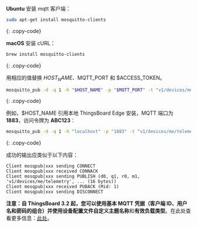 **Ubuntu** 安装 mqtt 客户端：

```bash
sudo apt-get install mosquitto-clients
```
{: .copy-code}

**macOS** 安装 cURL：

```bash
brew install mosquitto-clients
```
{: .copy-code}


用相应的值替换 $HOST_NAME、$MQTT_PORT 和 $ACCESS_TOKEN。

```bash
mosquitto_pub -d -q 1 -h "$HOST_NAME" -p "$MQTT_PORT" -t "v1/devices/me/telemetry" -u "$ACCESS_TOKEN" -m {"temperature":25}
```
{: .copy-code}


例如，$HOST_NAME 引用本地 ThingsBoard Edge 安装，MQTT 端口为 **1883**，访问令牌为 **ABC123**：

```bash
mosquitto_pub -d -q 1 -h "localhost" -p "1883" -t "v1/devices/me/telemetry" -u "ABC123" -m {"temperature":25}
```
{: .copy-code}

成功的输出应类似于以下内容：

```text
Client mosqpub|xxx sending CONNECT
Client mosqpub|xxx received CONNACK
Client mosqpub|xxx sending PUBLISH (d0, q1, r0, m1, 'v1/devices/me/telemetry', ... (16 bytes))
Client mosqpub|xxx received PUBACK (Mid: 1)
Client mosqpub|xxx sending DISCONNECT
```

**注意：**自 ThingsBoard 3.2 起，您可以使用基本 MQTT 凭据（客户端 ID、用户名和密码的组合）并使用设备配置文件自定义**主题名称**和**有效负载类型**。在此处查看更多信息：[此处](/docs/user-guide/device-profiles/#mqtt-transport-type)。

<br>
